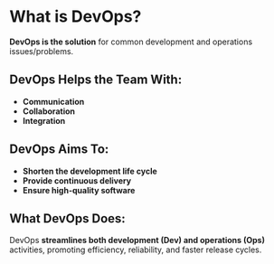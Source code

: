 #  What is DevOps?

**DevOps is the solution** for common development and operations issues/problems.

##  DevOps Helps the Team With:

- **Communication**
- **Collaboration**
- **Integration**

## DevOps Aims To:

-  **Shorten the development life cycle**
-  **Provide continuous delivery**
-  **Ensure high-quality software**

##  What DevOps Does:

DevOps **streamlines both development (Dev) and operations (Ops)** activities, promoting efficiency, reliability, and faster release cycles.



